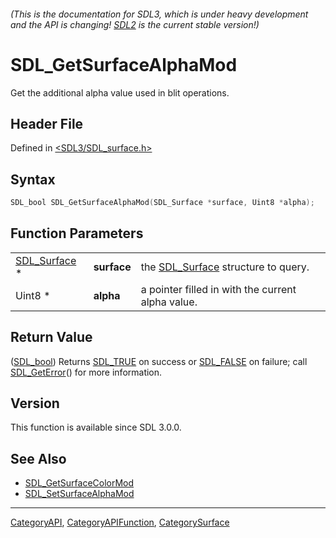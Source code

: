 ###### (This is the documentation for SDL3, which is under heavy development and the API is changing! [SDL2](https://wiki.libsdl.org/SDL2/) is the current stable version!)
# SDL_GetSurfaceAlphaMod

Get the additional alpha value used in blit operations.

## Header File

Defined in [<SDL3/SDL_surface.h>](https://github.com/libsdl-org/SDL/blob/main/include/SDL3/SDL_surface.h)

## Syntax

```c
SDL_bool SDL_GetSurfaceAlphaMod(SDL_Surface *surface, Uint8 *alpha);
```

## Function Parameters

|                              |             |                                                    |
| ---------------------------- | ----------- | -------------------------------------------------- |
| [SDL_Surface](SDL_Surface) * | **surface** | the [SDL_Surface](SDL_Surface) structure to query. |
| Uint8 *                      | **alpha**   | a pointer filled in with the current alpha value.  |

## Return Value

([SDL_bool](SDL_bool)) Returns [SDL_TRUE](SDL_TRUE) on success or
[SDL_FALSE](SDL_FALSE) on failure; call [SDL_GetError](SDL_GetError)() for
more information.

## Version

This function is available since SDL 3.0.0.

## See Also

- [SDL_GetSurfaceColorMod](SDL_GetSurfaceColorMod)
- [SDL_SetSurfaceAlphaMod](SDL_SetSurfaceAlphaMod)

----
[CategoryAPI](CategoryAPI), [CategoryAPIFunction](CategoryAPIFunction), [CategorySurface](CategorySurface)

